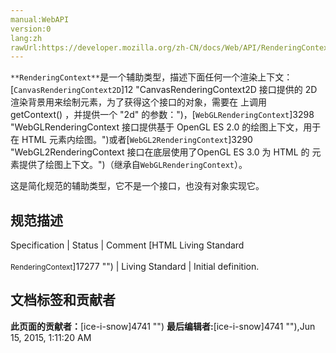 ```yaml
---
manual:WebAPI
version:0
lang:zh
rawUrl:https://developer.mozilla.org/zh-CN/docs/Web/API/RenderingContext
---
```






`**RenderingContext**`是一个辅助类型，描述下面任何一个渲染上下文：[`CanvasRenderingContext2D`]12 "CanvasRenderingContext2D 接口提供的 2D 渲染背景用来绘制<canvas>元素，为了获得这个接口的对象，需要在 <canvas> 上调用 getContext() ，并提供一个 "2d" 的参数：")，[`WebGLRenderingContext`]3298 "WebGLRenderingContext 接口提供基于 OpenGL ES 2.0 的绘图上下文，用于在 HTML <canvas> 元素内绘图。")或者[`WebGL2RenderingContext`]3290 "WebGL2RenderingContext 接口在底层使用了OpenGL ES 3.0 为 HTML 的 <canvas> 元素提供了绘图上下文。")（继承自`WebGLRenderingContext`）。



这是简化规范的辅助类型，它不是一个接口，也没有对象实现它。


## 规范描述<a name="规范描述"></a>
Specification | Status | Comment 
[HTML Living Standard<br></br><small>RenderingContext</small>]17277 "") | Living Standard | Initial definition. 








## 文档标签和贡献者
**此页面的贡献者：**[ice-i-snow]4741 "")
**最后编辑者:**[ice-i-snow]4741 ""),<time>Jun 15, 2015, 1:11:20 AM</time>


